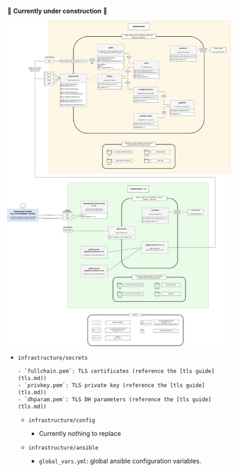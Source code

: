 
:construction: **Currently under construction** :construction:

![architecture overview](https://github.com/mdernovoi/data-analysis-platform-static-content/blob/main/res/architecture_overview.png)

- `infrastructure/secrets`

      - `fullchain.pem`: TLS certificates (reference the [tls guide](tls.md))
      - `privkey.pem`: TLS private key (reference the [tls guide](tls.md))
      - `dhparam.pem`: TLS DH parameters (reference the [tls guide](tls.md))

    - `infrastructure/config`

      - Currently nothing to replace
      
    - `infrastructure/ansible`

      - `global_vars.yml`: global ansible configuration variables.


